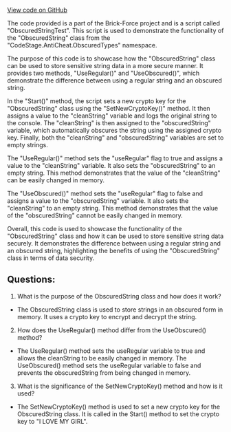 [View code on GitHub](https://github.com/TieHaxJan/Brick-Force/Assembly-CSharp\ObscuredStringTest.cs)

The code provided is a part of the Brick-Force project and is a script called "ObscuredStringTest". This script is used to demonstrate the functionality of the "ObscuredString" class from the "CodeStage.AntiCheat.ObscuredTypes" namespace.

The purpose of this code is to showcase how the "ObscuredString" class can be used to store sensitive string data in a more secure manner. It provides two methods, "UseRegular()" and "UseObscured()", which demonstrate the difference between using a regular string and an obscured string.

In the "Start()" method, the script sets a new crypto key for the "ObscuredString" class using the "SetNewCryptoKey()" method. It then assigns a value to the "cleanString" variable and logs the original string to the console. The "cleanString" is then assigned to the "obscuredString" variable, which automatically obscures the string using the assigned crypto key. Finally, both the "cleanString" and "obscuredString" variables are set to empty strings.

The "UseRegular()" method sets the "useRegular" flag to true and assigns a value to the "cleanString" variable. It also sets the "obscuredString" to an empty string. This method demonstrates that the value of the "cleanString" can be easily changed in memory.

The "UseObscured()" method sets the "useRegular" flag to false and assigns a value to the "obscuredString" variable. It also sets the "cleanString" to an empty string. This method demonstrates that the value of the "obscuredString" cannot be easily changed in memory.

Overall, this code is used to showcase the functionality of the "ObscuredString" class and how it can be used to store sensitive string data securely. It demonstrates the difference between using a regular string and an obscured string, highlighting the benefits of using the "ObscuredString" class in terms of data security.
## Questions: 
 1. What is the purpose of the ObscuredString class and how does it work?
- The ObscuredString class is used to store strings in an obscured form in memory. It uses a crypto key to encrypt and decrypt the string.

2. How does the UseRegular() method differ from the UseObscured() method?
- The UseRegular() method sets the useRegular variable to true and allows the cleanString to be easily changed in memory. The UseObscured() method sets the useRegular variable to false and prevents the obscuredString from being changed in memory.

3. What is the significance of the SetNewCryptoKey() method and how is it used?
- The SetNewCryptoKey() method is used to set a new crypto key for the ObscuredString class. It is called in the Start() method to set the crypto key to "I LOVE MY GIRL".